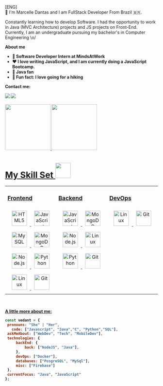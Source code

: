 [ENG]
<br>
👋 
I'm Marcelle Dantas and I am FullStack Developer From Brazil 🇧🇷.

Constantly learning how to develop Software. I had the opportunity to work in Java (MVC Architecture) projects and JS projects on Front-End.
<br>
Currently, I am an undergraduate pursuing my bachelor's in Computer Engineering \o/
<br>


<b> About me

- 💼 Software Developer Intern at MindsAtWork
- ❤️ I love writing JavaScript, and I am currently doing a JavaScript Bootcamp.
- 👯 Java fan
- 🌵 Fun fact: I love going for a hiking

<b> Contact me:
<div> 
  <a href = "mailto:marcellemoraesdantas@gmail.com"><img src="https://img.shields.io/badge/-Gmail-%23333?style=for-the-badge&logo=gmail&logoColor=red" target="_blank"></a>
  <a href="https://www.linkedin.com/in/marcelle-dantas-47456a145/" target="_blank"><img src="https://img.shields.io/badge/-LinkedIn-%230077B5?style=for-the-badge&logo=linkedin&logoColor=white" target="_blank"></a> 
</div>
     
<div style="display: inline_block"><br>
  <a href="https://github.com/marcelledantas">
  <img height="150em" src="https://github-readme-stats.vercel.app/api?username=marcelledantas&show_icons=true&theme=dracula&include_all_commits=true&count_private=false"/>
    <img height="150em" src="https://github-readme-stats.vercel.app/api/top-langs/?username=marcelledantas&layout=compact&langs_count=7&theme=dracula"/>
</div>

# My Skill Set <img src="https://media.giphy.com/media/12oufCB0MyZ1Go/giphy.gif" width="50">
<table><tr><td valign="top" width="33%">

### Frontend  
<div align="center">  
<img style="margin: 10px" src="https://profilinator.rishav.dev/skills-assets/html5-original-wordmark.svg" alt="HTML5" height="50" />  
<img style="margin: 10px" src="https://profilinator.rishav.dev/skills-assets/javascript-original.svg" alt="JavaScript" height="50" />  
<img style="margin: 10px" src="https://profilinator.rishav.dev/skills-assets/mysql-original-wordmark.svg" alt="MySQL" height="50" />  
<img style="margin: 10px" src="https://profilinator.rishav.dev/skills-assets/mongodb-original-wordmark.svg" alt="MongoDB" height="50" />  
<img style="margin: 10px" src="https://profilinator.rishav.dev/skills-assets/nodejs-original-wordmark.svg" alt="Node.js" height="50" />  
<img style="margin: 10px" src="https://profilinator.rishav.dev/skills-assets/python-original.svg" alt="Python" height="50" />  
<img style="margin: 10px" src="https://profilinator.rishav.dev/skills-assets/linux-original.svg" alt="Linux" height="50" />  
<img style="margin: 10px" src="https://profilinator.rishav.dev/skills-assets/git-scm-icon.svg" alt="Git" height="50" />  
</div>

</td><td valign="top" width="33%">



### Backend  
<div align="center">  
<img style="margin: 10px" src="https://profilinator.rishav.dev/skills-assets/javascript-original.svg" alt="JavaScript" height="50" />  
<img style="margin: 10px" src="https://profilinator.rishav.dev/skills-assets/mongodb-original-wordmark.svg" alt="MongoDB" height="50" />  
<img style="margin: 10px" src="https://profilinator.rishav.dev/skills-assets/nodejs-original-wordmark.svg" alt="Node.js" height="50" />  
<img style="margin: 10px" src="https://profilinator.rishav.dev/skills-assets/linux-original.svg" alt="Linux" height="50" />  
<img style="margin: 10px" src="https://profilinator.rishav.dev/skills-assets/python-original.svg" alt="Python" height="50" />  
<img style="margin: 10px" src="https://profilinator.rishav.dev/skills-assets/git-scm-icon.svg" alt="Git" height="50" />  
</div>

</td><td valign="top" width="33%">



### DevOps  
<div align="center">  
<img style="margin: 10px" src="https://profilinator.rishav.dev/skills-assets/linux-original.svg" alt="Linux" height="50" />  
<img style="margin: 10px" src="https://profilinator.rishav.dev/skills-assets/git-scm-icon.svg" alt="Git" height="50" />  

</div>

</td></tr></table>  
<br>

   <b> A little more about me:
   ```javascript
const vedant = {
    pronouns: "She" | "Her",
      code: ["Javascript", "Java","C", "Python","SQL"],
    askMeAbout: ["WebDev", "Tech", "MobileDev"],
    technologies: {
        backEnd: {
            back: ["NodeJS", "Java"],
        },
        devOps: ["Docker"],
        databases: ["PosgreSQL", "MySql"],
        misc: ["Firebase"]
    },
    currentFocus: "Java", "JavaScript"
};
```
#
  




